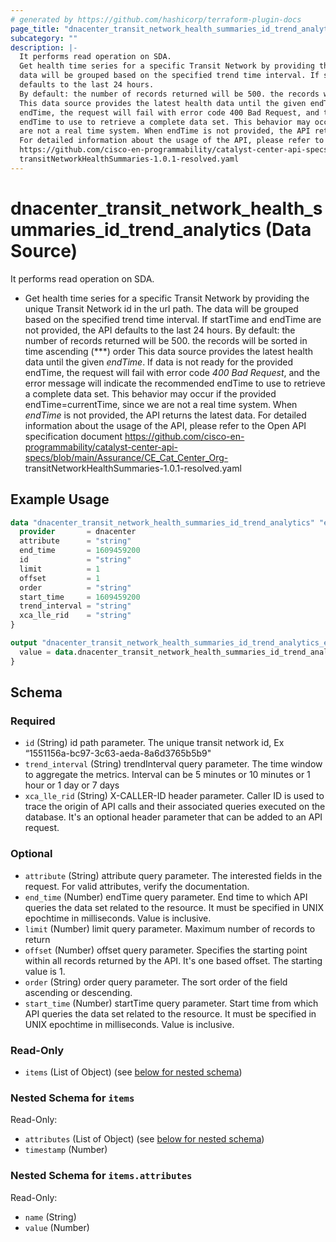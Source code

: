 ```yaml
---
# generated by https://github.com/hashicorp/terraform-plugin-docs
page_title: "dnacenter_transit_network_health_summaries_id_trend_analytics Data Source - terraform-provider-dnacenter"
subcategory: ""
description: |-
  It performs read operation on SDA.
  Get health time series for a specific Transit Network by providing the unique Transit Network id in the url path. The
  data will be grouped based on the specified trend time interval. If startTime and endTime are not provided, the API
  defaults to the last 24 hours.
  By default: the number of records returned will be 500. the records will be sorted in time ascending (***) order
  This data source provides the latest health data until the given endTime. If data is not ready for the provided
  endTime, the request will fail with error code 400 Bad Request, and the error message will indicate the recommended
  endTime to use to retrieve a complete data set. This behavior may occur if the provided endTime=currentTime, since we
  are not a real time system. When endTime is not provided, the API returns the latest data.
  For detailed information about the usage of the API, please refer to the Open API specification document
  https://github.com/cisco-en-programmability/catalyst-center-api-specs/blob/main/Assurance/CECatCenter_Org-
  transitNetworkHealthSummaries-1.0.1-resolved.yaml
---
```


# dnacenter_transit_network_health_summaries_id_trend_analytics (Data Source)

It performs read operation on SDA.

- Get health time series for a specific Transit Network by providing the unique Transit Network id in the url path. The
data will be grouped based on the specified trend time interval. If startTime and endTime are not provided, the API
defaults to the last 24 hours.
By default: the number of records returned will be 500. the records will be sorted in time ascending (***) order
This data source provides the latest health data until the given *endTime*. If data is not ready for the provided
endTime, the request will fail with error code *400 Bad Request*, and the error message will indicate the recommended
endTime to use to retrieve a complete data set. This behavior may occur if the provided endTime=currentTime, since we
are not a real time system. When *endTime* is not provided, the API returns the latest data.
For detailed information about the usage of the API, please refer to the Open API specification document
https://github.com/cisco-en-programmability/catalyst-center-api-specs/blob/main/Assurance/CE_Cat_Center_Org-
transitNetworkHealthSummaries-1.0.1-resolved.yaml

## Example Usage

```terraform
data "dnacenter_transit_network_health_summaries_id_trend_analytics" "example" {
  provider       = dnacenter
  attribute      = "string"
  end_time       = 1609459200
  id             = "string"
  limit          = 1
  offset         = 1
  order          = "string"
  start_time     = 1609459200
  trend_interval = "string"
  xca_lle_rid    = "string"
}

output "dnacenter_transit_network_health_summaries_id_trend_analytics_example" {
  value = data.dnacenter_transit_network_health_summaries_id_trend_analytics.example.items
}
```

<!-- schema generated by tfplugindocs -->
## Schema

### Required

- `id` (String) id path parameter. The unique transit network id, Ex “1551156a-bc97-3c63-aeda-8a6d3765b5b9"
- `trend_interval` (String) trendInterval query parameter. The time window to aggregate the metrics. Interval can be 5 minutes or 10 minutes or 1 hour or 1 day or 7 days
- `xca_lle_rid` (String) X-CALLER-ID header parameter. Caller ID is used to trace the origin of API calls and their associated queries executed on the database. It's an optional header parameter that can be added to an API request.

### Optional

- `attribute` (String) attribute query parameter. The interested fields in the request. For valid attributes, verify the documentation.
- `end_time` (Number) endTime query parameter. End time to which API queries the data set related to the resource. It must be specified in UNIX epochtime in milliseconds. Value is inclusive.
- `limit` (Number) limit query parameter. Maximum number of records to return
- `offset` (Number) offset query parameter. Specifies the starting point within all records returned by the API. It's one based offset. The starting value is 1.
- `order` (String) order query parameter. The sort order of the field ascending or descending.
- `start_time` (Number) startTime query parameter. Start time from which API queries the data set related to the resource. It must be specified in UNIX epochtime in milliseconds. Value is inclusive.

### Read-Only

- `items` (List of Object) (see [below for nested schema](#nestedatt--items))

<a id="nestedatt--items"></a>
### Nested Schema for `items`

Read-Only:

- `attributes` (List of Object) (see [below for nested schema](#nestedobjatt--items--attributes))
- `timestamp` (Number)

<a id="nestedobjatt--items--attributes"></a>
### Nested Schema for `items.attributes`

Read-Only:

- `name` (String)
- `value` (Number)
